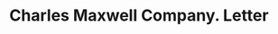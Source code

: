 ---
doi: 10.7916/D87Q09JB
date_other: '1915'
date_other_textual: '1915'
form: correspondence
genre:
- Letters (correspondence)
name:
- Charles Maxwell Company
object_in_context_url: https://biggert.cul.columbia.edu/items/view/ave_biggert_00969
subject_hierarchical_geographic:
- New York, New York, United States
subject_name:
- Charles Maxwell Company
title: Charles Maxwell Company. Letter
sort_title: Charles Maxwell Company. Letter
call_number: ave_biggert_00969
coordinates:
- 40.71277777777778,-74.00583333333333
pid: ave_biggert_00969
identifiers: ave_biggert_00969
thumbnail: https://derivativo-3.library.columbia.edu/iiif/2/ldpd:344335/full/!256,256/0/native.jpg
permalink: /biggert/ave_biggert_00969/
layout: iiif-image-page
---